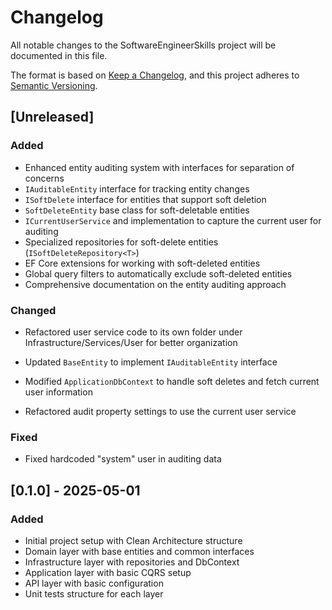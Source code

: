 # Changelog

All notable changes to the SoftwareEngineerSkills project will be documented in this file.

The format is based on [Keep a Changelog](https://keepachangelog.com/en/1.0.0/),
and this project adheres to [Semantic Versioning](https://semver.org/spec/v2.0.0.html).

## [Unreleased]

### Added
- Enhanced entity auditing system with interfaces for separation of concerns
- `IAuditableEntity` interface for tracking entity changes
- `ISoftDelete` interface for entities that support soft deletion
- `SoftDeleteEntity` base class for soft-deletable entities
- `ICurrentUserService` and implementation to capture the current user for auditing
- Specialized repositories for soft-delete entities (`ISoftDeleteRepository<T>`)
- EF Core extensions for working with soft-deleted entities
- Global query filters to automatically exclude soft-deleted entities
- Comprehensive documentation on the entity auditing approach

### Changed
- Refactored user service code to its own folder under Infrastructure/Services/User for better organization

- Updated `BaseEntity` to implement `IAuditableEntity` interface
- Modified `ApplicationDbContext` to handle soft deletes and fetch current user information
- Refactored audit property settings to use the current user service

### Fixed
- Fixed hardcoded "system" user in auditing data

## [0.1.0] - 2025-05-01

### Added
- Initial project setup with Clean Architecture structure
- Domain layer with base entities and common interfaces
- Infrastructure layer with repositories and DbContext
- Application layer with basic CQRS setup
- API layer with basic configuration
- Unit tests structure for each layer
